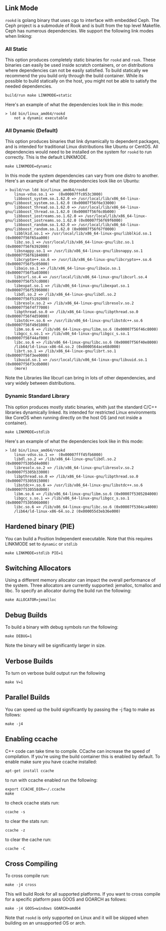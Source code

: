 ## Link Mode

`rookd` is golang binary that uses cgo to interface with embedded Ceph. The Ceph
project is a submodule of Rook and is built from the top level Makefile. Ceph
has numerous dependencies. We support the following link modes when linking:

### All Static

This option produces completely static binaries for `rookd` and `rook`. These
binaries can easily be used inside scratch containers, or on distributions
where dependencies can not be easily satisfied. To build statically we recommend
the you build only through the build container. While its possible to build statically
on the host, you might not be able to satisfy the needed dependencies.

```
build/run make LINKMODE=static
```

Here's an example of what the dependencies look like in this mode:

```
> ldd bin/linux_amd64/rookd
	not a dynamic executable
```

### All Dynamic (Default)

This option produces binaries that link dynamically to dependent packages, and
is intended for traditional Linux distributions like Ubuntu or CentOS. All
dependencies would need to be installed on the system for `rookd` to run
correctly. This is the default LINKMODE.

```
make LINKMODE=dynamic
```

In this mode the system dependencies can vary from one distro to another. Here's an
example of what the dependencies look like on Ubuntu:

```
> build/run ldd bin/linux_amd64/rookd
	linux-vdso.so.1 =>  (0x00007ffc053c3000)
	libboost_system.so.1.62.0 => /usr/local/lib/x86_64-linux-gnu/libboost_system.so.1.62.0 (0x00007f56f6e33000)
	libboost_thread.so.1.62.0 => /usr/local/lib/x86_64-linux-gnu/libboost_thread.so.1.62.0 (0x00007f56f6c0b000)
	libboost_iostreams.so.1.62.0 => /usr/local/lib/x86_64-linux-gnu/libboost_iostreams.so.1.62.0 (0x00007f56f69f6000)
	libboost_random.so.1.62.0 => /usr/local/lib/x86_64-linux-gnu/libboost_random.so.1.62.0 (0x00007f56f67f0000)
	libblkid.so.1 => /usr/local/lib/x86_64-linux-gnu/libblkid.so.1 (0x00007f56f65aa000)
	libz.so.1 => /usr/local/lib/x86_64-linux-gnu/libz.so.1 (0x00007f56f6392000)
	libsnappy.so.1 => /usr/lib/x86_64-linux-gnu/libsnappy.so.1 (0x00007f56f6184000)
	libcrypto++.so.6 => /usr/lib/x86_64-linux-gnu/libcrypto++.so.6 (0x00007f56f5c05000)
	libaio.so.1 => /lib/x86_64-linux-gnu/libaio.so.1 (0x00007f56f5a03000)
	libcurl.so.4 => /usr/local/lib/x86_64-linux-gnu/libcurl.so.4 (0x00007f56f57cd000)
	libexpat.so.1 => /lib/x86_64-linux-gnu/libexpat.so.1 (0x00007f56f5396000)
	libdl.so.2 => /lib/x86_64-linux-gnu/libdl.so.2 (0x00007f56f5192000)
	libresolv.so.2 => /lib/x86_64-linux-gnu/libresolv.so.2 (0x00007f56f4f77000)
	libpthread.so.0 => /lib/x86_64-linux-gnu/libpthread.so.0 (0x00007f56f4d59000)
	libstdc++.so.6 => /usr/lib/x86_64-linux-gnu/libstdc++.so.6 (0x00007f56f49d1000)
	libm.so.6 => /lib/x86_64-linux-gnu/libm.so.6 (0x00007f56f46c8000)
	libgcc_s.so.1 => /lib/x86_64-linux-gnu/libgcc_s.so.1 (0x00007f56f44af000)
	libc.so.6 => /lib/x86_64-linux-gnu/libc.so.6 (0x00007f56f40e8000)
	/lib64/ld-linux-x86-64.so.2 (0x0000564ace68d000)
	librt.so.1 => /lib/x86_64-linux-gnu/librt.so.1 (0x00007f56f3ee0000)
	libuuid.so.1 => /usr/local/lib/x86_64-linux-gnu/libuuid.so.1 (0x00007f56f3cdb000)
	(more)
```

Note the Libraries like libcurl can bring in lots of other dependencies, and vary widely
between distributions.

### Dynamic Standard Library

This option produces mostly static binaries, whith just the standard C/C++ libraries
dynamically linked. Its intended for restricted Linux environments like CoreOS when
running directly on the host OS (and not inside a container).

```
make LINKMODE=stdlib
```

Here's an example of what the dependencies look like in this mode:

```
> ldd bin/linux_amd64/rookd
	linux-vdso.so.1 =>  (0x00007fff45fb6000)
	libdl.so.2 => /lib/x86_64-linux-gnu/libdl.so.2 (0x00007f5305d4e000)
	libresolv.so.2 => /lib/x86_64-linux-gnu/libresolv.so.2 (0x00007f5305b33000)
	libpthread.so.0 => /lib/x86_64-linux-gnu/libpthread.so.0 (0x00007f5305915000)
	libstdc++.so.6 => /usr/lib/x86_64-linux-gnu/libstdc++.so.6 (0x00007f530558d000)
	libm.so.6 => /lib/x86_64-linux-gnu/libm.so.6 (0x00007f5305284000)
	libgcc_s.so.1 => /lib/x86_64-linux-gnu/libgcc_s.so.1 (0x00007f530506b000)
	libc.so.6 => /lib/x86_64-linux-gnu/libc.so.6 (0x00007f5304ca4000)
	/lib64/ld-linux-x86-64.so.2 (0x000055d3eb36e000)
```

## Hardened binary (PIE)

You can build a Position Independent executable. Note that this requires LINKMODE set
to `dynamic` or `stdlib`

```
make LINKMODE=stdlib PIE=1
```

## Switching Allocators

Using a different memory allocator can impact the overall performance of the system.
Three allocators are currently supported: jemalloc, tcmalloc and libc. To specify
an allocator during the build run the following:

```
make ALLOCATOR=jemalloc
```

## Debug Builds

To build a binary with debug symbols run the following:

```
make DEBUG=1
```

Note the binary will be significantly larger in size.

## Verbose Builds

To turn on verbose build output run the following

```
make V=1
```

## Parallel Builds

You can speed up the build significantly by passing the -j flag to make as follows:

```
make -j4
```

## Enabling ccache

C++ code can take time to compile. CCache can increase the speed of compilation. If you're
using the build container this is enabled by default. To enable make sure you have
ccache installed:

```
apt-get install ccache
```

to run with ccache enabled run the following:

```
export CCACHE_DIR=~/.ccache
make
```

to check ccache stats run:

```
ccache -s
```

to clear the stats run:

```
ccache -z
```

to clear the cache run:

```
ccache -C
```

## Cross Compiling

To cross compile run:

```
make -j4 cross
```

This will build Rook for all supported platforms. If you want to cross compile for a specific
platform pass GOOS and GOARCH as follows:

```
make -j4 GOOS=windows GOARCH=amd64
```

Note that `rookd` is only supported on Linux and it will be skipped when building on an
unsupported OS or arch.

